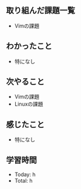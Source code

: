 ## 取り組んだ課題一覧
- Vimの課題
## わかったこと
- 特になし
## 次やること
- Vimの課題
- Linuxの課題
## 感じたこと
- 特になし
## 学習時間
- Today: h
- Total: h

<!--```toggl
LIST
FROM 2024-05-11 TO 2024-05-11
INCLUDE PROJECTS "HappinessChain", "Self-Study"
```-->
<!--```toggl
SUMMARY
FROM 2024-01-01 TO 2024-05-11
INCLUDE PROJECTS "HappinessChain", "Self-Study"
```-->
